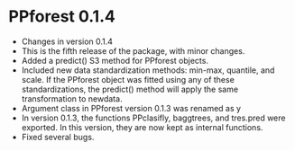 # PPforest 0.1.4

* Changes in version 0.1.4
* This is the fifth release of the package, with minor changes.
* Added a predict() S3 method for PPforest objects.
* Included new data standardization methods: min-max, quantile, and scale. If the PPforest object was fitted using any of these standardizations, the predict() method will apply the same transformation to newdata.
* Argument class in PPforest version 0.1.3 was renamed as y 
* In version 0.1.3, the functions PPclasifly, baggtrees, and tres.pred were exported. In this version, they are now kept as internal functions.
* Fixed several bugs.
